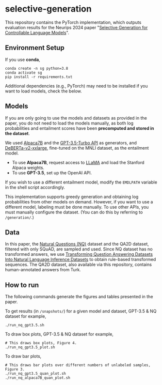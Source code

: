 # selective-generation

This repository contains the PyTorch implementation, which outputs evaluation results for the Neurips 2024 paper "[Selective Generation for Controllable Language Models](https://arxiv.org/abs/2307.09254)".

## Environment Setup

If you use **conda**,
```
conda create -n sg python=3.8
conda activate sg
pip install -r requirements.txt
```

Additional dependencies (e.g., PyTorch) may need to be installed if you want to load models, check the below.

## Models

If you are only going to use the models and datasets as provided in the paper, you do not need to load the models manually, as both log probabilities and entailment scores have been **precomputed and stored in the dataset**.

We used [Alpaca7B](https://crfm.stanford.edu/2023/03/13/alpaca.html) and the [GPT-3.5-Turbo API](https://platform.openai.com/docs/models#gpt-3-5-turbo) as generators, and [DeBERTa-v2-xxlarge](https://github.com/microsoft/DeBERTa), fine-tuned on the MNLI dataset, as the entailment model.

- To use **Alpaca7B**, request access to [LLaMA](https://docs.google.com/forms/d/e/1FAIpQLSfqNECQnMkycAp2jP4Z9TFX0cGR4uf7b_fBxjY_OjhJILlKGA/viewform?usp=send_form) and load the Stanford Alpaca weights.
- To use **GPT-3.5**, set up the OpenAI API.

If you wish to use a different entailment model, modify the `EMDLPATH` variable in the shell script accordingly.

This implementation supports greedy generation and obtaining log probabilities from other models on demand. However, if you want to use a different model, labeling must be done manually. To use other APIs, you must manually configure the dataset.
(You can do this by referring to `/generation/`.)

## Data

In this paper, the [Natural Questions (NQ)](https://github.com/google-research-datasets/natural-questions) dataset and the QA2D dataset, filtered with only SQuAD, are sampled and used.
Since NQ dataset has no transformed answers, we use [Transforming Question Answering Datasets Into Natural Language Inference Datasets](https://github.com/kelvinguu/qanli) to obtain rule-based transformed sequences.
The QA2D dataset, also available via this repository, contains human-annotated answers from Turk.

## How to run

The following commands generate the figures and tables presented in the paper.

To get results (in `/snapshots/`) for a given model and dataset, GPT-3.5 & NQ dataset for example,
```
./run_nq_gpt3.5.sh
```

To draw box plots, GPT-3.5 & NQ dataset for example,
```
# This draws box plots, Figure 4.
./run_nq_gpt3.5_plot.sh
```

To draw bar plots,
```
# This draws bar plots over different numbers of unlabeled samples, Figure 3.
./run_nq_gpt3.5_quan_plot.sh
./run_nq_alpaca7B_quan_plot.sh
```
